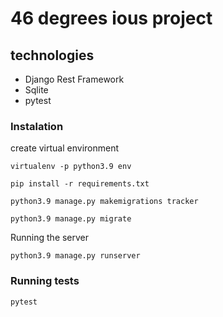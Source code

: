 # 46 degrees ious project

## technologies
- Django Rest Framework
- Sqlite
- pytest

### Instalation
create virtual environment 

```
virtualenv -p python3.9 env
```

```
pip install -r requirements.txt 
```

```
python3.9 manage.py makemigrations tracker 
```

```
python3.9 manage.py migrate 
```

Running the server
```
python3.9 manage.py runserver 
```
### Running tests

```
pytest 
```






